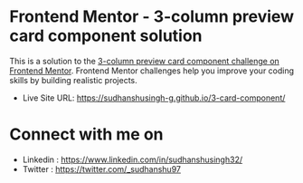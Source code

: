 # Frontend Mentor - 3-column preview card component solution

This is a solution to the [3-column preview card component challenge on Frontend Mentor](https://www.frontendmentor.io/challenges/3column-preview-card-component-pH92eAR2-). Frontend Mentor challenges help you improve your coding skills by building realistic projects. 

- Live Site URL: https://sudhanshusingh-g.github.io/3-card-component/


# Connect with me on 
- Linkedin : https://www.linkedin.com/in/sudhanshusingh32/
- Twitter : https://twitter.com/_sudhanshu97